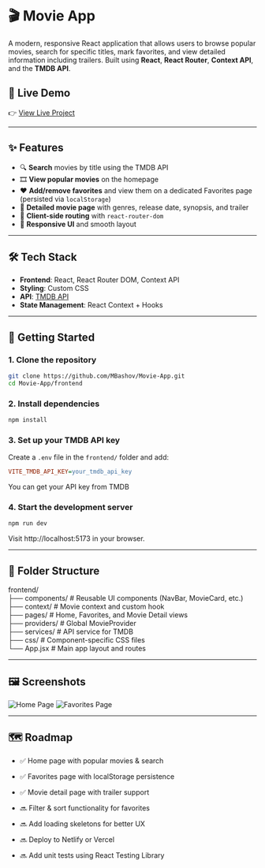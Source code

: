 # 🎬 Movie App

A modern, responsive React application that allows users to browse popular movies, search for specific titles, mark favorites, and view detailed information including trailers. Built using **React**, **React Router**, **Context API**, and the **TMDB API**.

## 🔗 Live Demo

👉 [View Live Project](https://your-deployment-url.com)

---

## ✨ Features

- 🔍 **Search** movies by title using the TMDB API  
- 🎞️ **View popular movies** on the homepage  
- ❤️ **Add/remove favorites** and view them on a dedicated Favorites page (persisted via `localStorage`)  
- 📄 **Detailed movie page** with genres, release date, synopsis, and trailer  
- 🧭 **Client-side routing** with `react-router-dom`  
- 📱 **Responsive UI** and smooth layout  

---

## 🛠️ Tech Stack

- **Frontend**: React, React Router DOM, Context API  
- **Styling**: Custom CSS  
- **API**: [TMDB API](https://developer.themoviedb.org/docs)  
- **State Management**: React Context + Hooks  

---

## 🚀 Getting Started

### 1. Clone the repository

```bash
git clone https://github.com/MBashov/Movie-App.git
cd Movie-App/frontend
```   

### 2. Install dependencies

```bash
npm install   
```   

### 3. Set up your TMDB API key
Create a `.env` file in the `frontend/` folder and add:

```ini
VITE_TMDB_API_KEY=your_tmdb_api_key
```   
You can get your API key from TMDB

### 4. Start the development server
```bash
npm run dev
```
Visit http://localhost:5173 in your browser.

---
## 📁 Folder Structure

frontend/   
├── components/        # Reusable UI components (NavBar, MovieCard, etc.)   
├── context/           # Movie context and custom hook   
├── pages/             # Home, Favorites, and Movie Detail views   
├── providers/         # Global MovieProvider   
├── services/          # API service for TMDB   
├── css/               # Component-specific CSS files   
└── App.jsx            # Main app layout and routes   

---

## 🖼️ Screenshots

![Home Page](path-to-image)
![Favorites Page](path-to-image)

---

## 🗺️ Roadmap


- ✅ Home page with popular movies & search

- ✅ Favorites page with localStorage persistence

- ✅ Movie detail page with trailer support

- 🔜 Filter & sort functionality for favorites

- 🔜 Add loading skeletons for better UX

- 🔜 Deploy to Netlify or Vercel

- 🔜 Add unit tests using React Testing Library